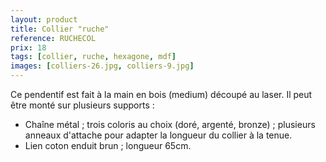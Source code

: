 ```yaml
---
layout: product
title: Collier "ruche"
reference: RUCHECOL
prix: 18
tags: [collier, ruche, hexagone, mdf]
images: [colliers-26.jpg, colliers-9.jpg]
---
```

Ce pendentif est fait à la main en bois (medium) découpé au laser. Il peut être monté sur plusieurs supports :

- Chaîne métal ; trois coloris au choix (doré, argenté, bronze) ; plusieurs anneaux d'attache pour adapter la longueur du collier à la tenue. </li>
- Lien coton enduit brun ; longueur 65cm.